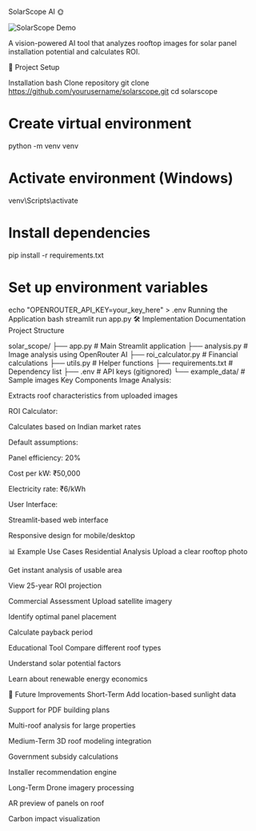 SolarScope AI 🌞

![SolarScope Demo](example_data/sample_rooftop.jpg)

A vision-powered AI tool that analyzes rooftop images for solar panel installation potential and calculates ROI.

 🚀 Project Setup



 Installation
bash
 Clone repository
git clone https://github.com/yourusername/solarscope.git
cd solarscope

# Create virtual environment
python -m venv venv

# Activate environment (Windows)
venv\Scripts\activate

# Install dependencies
pip install -r requirements.txt

# Set up environment variables
echo "OPENROUTER_API_KEY=your_key_here" > .env
Running the Application
bash
streamlit run app.py
🛠 Implementation Documentation
Project Structure

solar_scope/
├── app.py                     # Main Streamlit application
├── analysis.py                # Image analysis using OpenRouter AI
├── roi_calculator.py          # Financial calculations
├── utils.py                   # Helper functions
├── requirements.txt           # Dependency list
├── .env                       # API keys (gitignored)
└── example_data/              # Sample images
Key Components
Image Analysis:



Extracts roof characteristics from uploaded images



ROI Calculator:

Calculates based on Indian market rates

Default assumptions:

Panel efficiency: 20%

Cost per kW: ₹50,000

Electricity rate: ₹6/kWh

User Interface:

Streamlit-based web interface

Responsive design for mobile/desktop

📊 Example Use Cases
Residential Analysis
Upload a clear rooftop photo

Get instant analysis of usable area

View 25-year ROI projection

Commercial Assessment
Upload satellite imagery

Identify optimal panel placement

Calculate payback period

Educational Tool
Compare different roof types

Understand solar potential factors

Learn about renewable energy economics

🔮 Future Improvements
Short-Term
Add location-based sunlight data

Support for PDF building plans

Multi-roof analysis for large properties

Medium-Term
3D roof modeling integration

Government subsidy calculations

Installer recommendation engine

Long-Term
Drone imagery processing

AR preview of panels on roof

Carbon impact visualization
